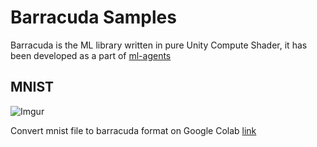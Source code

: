 # Barracuda Samples

Barracuda is the ML library written in pure Unity Compute Shader, it has been developed as a part of [ml-agents](https://github.com/Unity-Technologies/ml-agents)

## MNIST

![Imgur](https://imgur.com/ffY89vf.png)

Convert mnist file to barracuda format on Google Colab [link](https://colab.research.google.com/drive/1D8LtUl759xb1P_BQmFEdEofffwDv4XaX)
